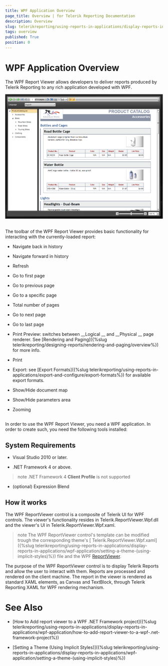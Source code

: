 ```yaml
---
title: WPF Application Overview
page_title: Overview | for Telerik Reporting Documentation
description: Overview
slug: telerikreporting/using-reports-in-applications/display-reports-in-applications/wpf-application/overview
tags: overview
published: True
position: 0
---
```


# WPF Application Overview



The WPF Report Viewer allows developers to deliver reports produced
        by Telerik Reporting to any rich application developed with WPF.
      
  
  ![](images/SilverlightViewer1.png)

## 

The toolbar of the WPF Report Viewer provides basic functionality for interacting
          with the currently-loaded report:
        


* Navigate back in history


* Navigate forward in history


* Refresh


* Go to first page


* Go to previous page


* Go to a specific page


* Total number of pages


* Go to next page


* Go to last page


* Print Preview: switches between 
__Logical
__ and 
__Physical
__ page renderer. See 
[Rendering and Paging]({%slug telerikreporting/designing-reports/rendering-and-paging/overview%})
 for more info.
            


* Print


* Export: see 
[Export Formats]({%slug telerikreporting/using-reports-in-applications/export-and-configure/export-formats%})
 for available export formats.
            


* Show/Hide document map


* Show/Hide parameters area


* Zooming


## 

In order to use the WPF Report Viewer, you need a WPF application.
          In order to create such, you need the following tools installed:
        


## System Requirements

* Visual Studio 2010 or later.


* .NET Framework 4 or above.
            


>note .NET Framework 4  __Client Profile__  is not supported              


* (optional) Expression Blend
            


## How it works

The WPF ReportViewer control is a composite of Telerik UI for WPF controls.
          The viewer's functionality resides in Telerik.ReportViewer.Wpf.dll and the viewer's UI in Telerik.ReportViewer.Wpf.xaml.
        


>note The WPF ReportViewer control's template can be modified trough the corresponding theme's [ Telerik.ReportViewer.Wpf.xaml]({%slug telerikreporting/using-reports-in-applications/display-reports-in-applications/wpf-application/setting-a-theme-(using-implicit-styles)%}) file            and the WPF [ReportViewer](/reporting/api/Telerik.ReportViewer.Wpf.ReportViewer).          


The purpose of the WPF ReportViewer control is to display Telerik Reports and allow the user to interact with them.
          Reports are processed and rendered on the client machine. The report in the viewer is rendered as standard XAML elements, 
          as Canvas and TextBlock, through Telerik Reporting XAML for WPF rendering mechanism.
        




# See Also


 * [How to Add report viewer to a WPF .NET Framework project]({%slug telerikreporting/using-reports-in-applications/display-reports-in-applications/wpf-application/how-to-add-report-viewer-to-a-wpf-.net-framework-project%})


 * [Setting a Theme (Using Implicit Styles)]({%slug telerikreporting/using-reports-in-applications/display-reports-in-applications/wpf-application/setting-a-theme-(using-implicit-styles)%})

